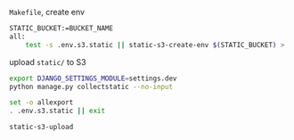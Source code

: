`Makefile`, create env
```bash
STATIC_BUCKET:=BUCKET_NAME
all:
    test -s .env.s3.static || static-s3-create-env $(STATIC_BUCKET) > .env.s3.static
```

upload `static/` to S3 
```bash
export DJANGO_SETTINGS_MODULE=settings.dev
python manage.py collectstatic --no-input

set -o allexport
. .env.s3.static || exit

static-s3-upload
```
